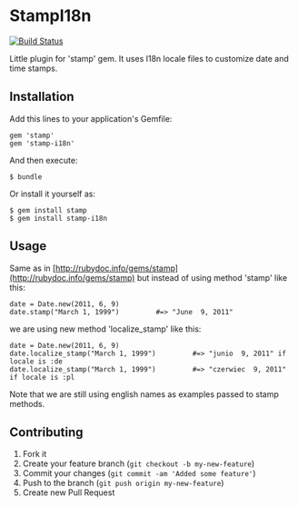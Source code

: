 # StampI18n

[![Build Status](https://secure.travis-ci.org/karpiu/stamp-i18n.png)](http://travis-ci.org/karpiu/stamp-i18n)

Little plugin for 'stamp' gem. It uses I18n locale files to customize date and time stamps.

## Installation

Add this lines to your application's Gemfile:

    gem 'stamp'
    gem 'stamp-i18n'

And then execute:

    $ bundle

Or install it yourself as:

    $ gem install stamp
    $ gem install stamp-i18n

## Usage

Same as in [http://rubydoc.info/gems/stamp](http://rubydoc.info/gems/stamp) but instead of using method 'stamp' like this:

    date = Date.new(2011, 6, 9)
    date.stamp("March 1, 1999")         #=> "June  9, 2011"
   
we are using new method 'localize_stamp' like this:

    date = Date.new(2011, 6, 9)
    date.localize_stamp("March 1, 1999")         #=> "junio  9, 2011" if locale is :de
    date.localize_stamp("March 1, 1999")         #=> "czerwiec  9, 2011" if locale is :pl
    
Note that we are still using english names as examples passed to stamp methods.

## Contributing

1. Fork it
2. Create your feature branch (`git checkout -b my-new-feature`)
3. Commit your changes (`git commit -am 'Added some feature'`)
4. Push to the branch (`git push origin my-new-feature`)
5. Create new Pull Request

